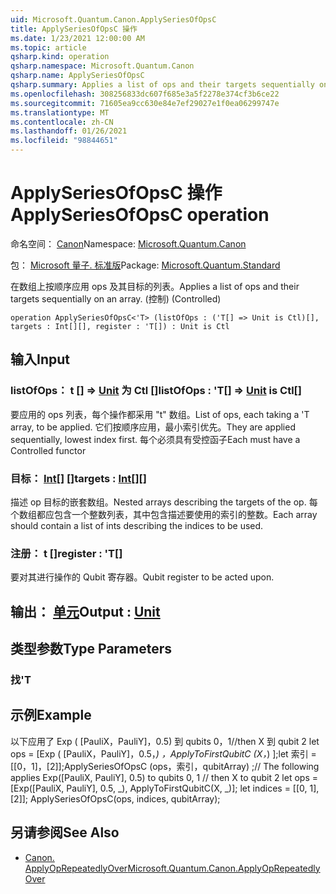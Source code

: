 ```yaml
---
uid: Microsoft.Quantum.Canon.ApplySeriesOfOpsC
title: ApplySeriesOfOpsC 操作
ms.date: 1/23/2021 12:00:00 AM
ms.topic: article
qsharp.kind: operation
qsharp.namespace: Microsoft.Quantum.Canon
qsharp.name: ApplySeriesOfOpsC
qsharp.summary: Applies a list of ops and their targets sequentially on an array. (Controlled)
ms.openlocfilehash: 308256833dc607f685e3a5f2278e374cf3b6ce22
ms.sourcegitcommit: 71605ea9cc630e84e7ef29027e1f0ea06299747e
ms.translationtype: MT
ms.contentlocale: zh-CN
ms.lasthandoff: 01/26/2021
ms.locfileid: "98844651"
---
```

# <a name="applyseriesofopsc-operation"></a><span data-ttu-id="f88e1-102">ApplySeriesOfOpsC 操作</span><span class="sxs-lookup"><span data-stu-id="f88e1-102">ApplySeriesOfOpsC operation</span></span>

<span data-ttu-id="f88e1-103">命名空间： [Canon](xref:Microsoft.Quantum.Canon)</span><span class="sxs-lookup"><span data-stu-id="f88e1-103">Namespace: [Microsoft.Quantum.Canon](xref:Microsoft.Quantum.Canon)</span></span>

<span data-ttu-id="f88e1-104">包： [Microsoft 量子. 标准版](https://nuget.org/packages/Microsoft.Quantum.Standard)</span><span class="sxs-lookup"><span data-stu-id="f88e1-104">Package: [Microsoft.Quantum.Standard](https://nuget.org/packages/Microsoft.Quantum.Standard)</span></span>


<span data-ttu-id="f88e1-105">在数组上按顺序应用 ops 及其目标的列表。</span><span class="sxs-lookup"><span data-stu-id="f88e1-105">Applies a list of ops and their targets sequentially on an array.</span></span> <span data-ttu-id="f88e1-106"> (控制) </span><span class="sxs-lookup"><span data-stu-id="f88e1-106">(Controlled)</span></span>

```qsharp
operation ApplySeriesOfOpsC<'T> (listOfOps : ('T[] => Unit is Ctl)[], targets : Int[][], register : 'T[]) : Unit is Ctl
```


## <a name="input"></a><span data-ttu-id="f88e1-107">输入</span><span class="sxs-lookup"><span data-stu-id="f88e1-107">Input</span></span>

### <a name="listofops--t--unit--is-ctl"></a><span data-ttu-id="f88e1-108">listOfOps： t [] => [Unit](xref:microsoft.quantum.lang-ref.unit)  为 Ctl []</span><span class="sxs-lookup"><span data-stu-id="f88e1-108">listOfOps : 'T[] => [Unit](xref:microsoft.quantum.lang-ref.unit)  is Ctl[]</span></span>

<span data-ttu-id="f88e1-109">要应用的 ops 列表，每个操作都采用 "t" 数组。</span><span class="sxs-lookup"><span data-stu-id="f88e1-109">List of ops, each taking a 'T array, to be applied.</span></span> <span data-ttu-id="f88e1-110">它们按顺序应用，最小索引优先。</span><span class="sxs-lookup"><span data-stu-id="f88e1-110">They are applied sequentially, lowest index first.</span></span>
<span data-ttu-id="f88e1-111">每个必须具有受控函子</span><span class="sxs-lookup"><span data-stu-id="f88e1-111">Each must have a Controlled functor</span></span>


### <a name="targets--int"></a><span data-ttu-id="f88e1-112">目标： [Int](xref:microsoft.quantum.lang-ref.int)[] []</span><span class="sxs-lookup"><span data-stu-id="f88e1-112">targets : [Int](xref:microsoft.quantum.lang-ref.int)[][]</span></span>

<span data-ttu-id="f88e1-113">描述 op 目标的嵌套数组。</span><span class="sxs-lookup"><span data-stu-id="f88e1-113">Nested arrays describing the targets of the op.</span></span> <span data-ttu-id="f88e1-114">每个数组都应包含一个整数列表，其中包含描述要使用的索引的整数。</span><span class="sxs-lookup"><span data-stu-id="f88e1-114">Each array should contain a list of ints describing the indices to be used.</span></span>


### <a name="register--t"></a><span data-ttu-id="f88e1-115">注册： t []</span><span class="sxs-lookup"><span data-stu-id="f88e1-115">register : 'T[]</span></span>

<span data-ttu-id="f88e1-116">要对其进行操作的 Qubit 寄存器。</span><span class="sxs-lookup"><span data-stu-id="f88e1-116">Qubit register to be acted upon.</span></span>



## <a name="output--unit"></a><span data-ttu-id="f88e1-117">输出： [单元](xref:microsoft.quantum.lang-ref.unit)</span><span class="sxs-lookup"><span data-stu-id="f88e1-117">Output : [Unit](xref:microsoft.quantum.lang-ref.unit)</span></span>



## <a name="type-parameters"></a><span data-ttu-id="f88e1-118">类型参数</span><span class="sxs-lookup"><span data-stu-id="f88e1-118">Type Parameters</span></span>

### <a name="t"></a><span data-ttu-id="f88e1-119">找</span><span class="sxs-lookup"><span data-stu-id="f88e1-119">'T</span></span>



## <a name="example"></a><span data-ttu-id="f88e1-120">示例</span><span class="sxs-lookup"><span data-stu-id="f88e1-120">Example</span></span>

<span data-ttu-id="f88e1-121">以下应用了 Exp ( [PauliX，PauliY]，0.5) 到 qubits 0，1//then X 到 qubit 2 let ops = [Exp ( [PauliX，PauliY]，0.5，_) ，ApplyToFirstQubitC (X，_) ];let 索引 = [[0，1]，[2]];ApplySeriesOfOpsC (ops，索引，qubitArray) ;</span><span class="sxs-lookup"><span data-stu-id="f88e1-121">// The following applies Exp([PauliX, PauliY], 0.5) to qubits 0, 1 // then X to qubit 2 let ops = [Exp([PauliX, PauliY], 0.5, _), ApplyToFirstQubitC(X, _)]; let indices = [[0, 1], [2]]; ApplySeriesOfOpsC(ops, indices, qubitArray);</span></span>

## <a name="see-also"></a><span data-ttu-id="f88e1-122">另请参阅</span><span class="sxs-lookup"><span data-stu-id="f88e1-122">See Also</span></span>

- [<span data-ttu-id="f88e1-123">Canon. ApplyOpRepeatedlyOver</span><span class="sxs-lookup"><span data-stu-id="f88e1-123">Microsoft.Quantum.Canon.ApplyOpRepeatedlyOver</span></span>](xref:Microsoft.Quantum.Canon.ApplyOpRepeatedlyOver)
